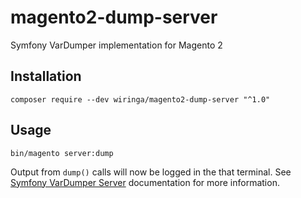 # magento2-dump-server
Symfony VarDumper implementation for Magento 2

## Installation

```
composer require --dev wiringa/magento2-dump-server "^1.0"
```

## Usage

```
bin/magento server:dump
```

Output from `dump()` calls will now be logged in the that terminal. See [Symfony VarDumper Server](https://symfony.com/doc/current/components/var_dumper.html#the-dump-server) documentation for more information.
